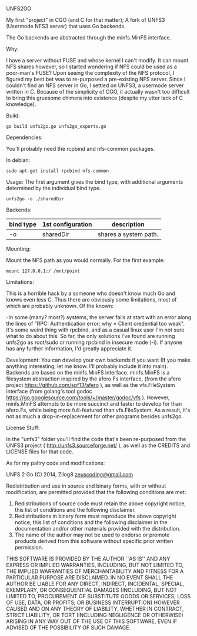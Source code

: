 UNFS2GO

My first "project" in CGO (and C for that matter);
A fork of UNFS3 (Usermode NFS3 server) that uses Go backends.

The Go backends are abstracted through the minfs.MinFS interface.

Why:

I have a server without FUSE and whose kernel I can't modify.
It can mount NFS shares however, so I started wondering if NFS could be
used as a poor-man's FUSE?  Upon seeing the complexity of the NFS protocol,
I figured my best bet was to re-purposed a pre-existing NFS server.
Since I couldn't find an NFS server in Go, I settled on UNFS3, a usermode 
server written in C. Because of the simplicity of CGO, it actually wasn't
too difficult to bring this gruesome chimera into existence (despite my
utter lack of C knowledge).

Build:

	go build unfs2go.go unfs2go_exports.go

Dependencies:

You'll probably need the rcpbind and nfs-common packages.

In debian:

	sudo apt-get install rpcbind nfs-common
	
Usage:
The first argument gives the bind type, with additional arguments
determined by the individual bind type. 

	unfs2go -o ./sharedDir

Backends:

bind type  | 1st configuration | description
---------- | ----------------- | -----------
-o         | sharedDir         | shares a system path.

Mounting:

Mount the NFS path as you would normally. For the first example:

	mount 127.0.0.1:/ /mnt/point

Limitations:

This is a horrible hack by a someone who doesn't know much Go and knows even less C.
Thus there are obviously some limitations, most of which are probably unknown.
Of the known:

-In some (many? most?) systems, the server fails at start with an error along the
lines of "RPC: Authentication error; why = Client credential too weak". It's some
weird thing with rpcbind, and as a casual linux user I'm not sure what to do about
this. So far, the only solutions I've found are running unfs2go as root/sudo or
running rpcbind in insecure mode (-i). If anyone has any further information, I'd
greatly appreciate it.

Development:
You can develop your own backends if you want (If you make anything interesting,
let me know. I'll probably include it into main). Backends are based on the minfs.MinFS
interface. minfs.MinFS is a filesystem abstraction inspired by the afero.Fs interface,
(from the afero project https://github.com/spf13/afero ), as well as the vfs.FileSystem
interface (from golang's tool godoc https://go.googlesource.com/tools/+/master/godoc/vfs ).
However, minfs.MinFS attempts to be more succinct and faster to develop for than
afero.Fs, while being more full-featured than vfs.FileSystem. As a result, it's
not as much a drop-in-replacement for other programs besides unfs2go.

License Stuff:

In the "unfs3" folder you'll find the code that's been re-purposed from the UNFS3
project ( http://unfs3.sourceforge.net/ ), as well as the CREDITS and LICENSE files
for that code.

As for my paltry code and modifications:

UNFS 2 Go
(C) 2014, Zilog8 <zeuscoding@gmail.com>

Redistribution and use in source and binary forms, with or without
modification, are permitted provided that the following conditions are met:

1. Redistributions of source code must retain the above copyright notice,
   this list of conditions and the following disclaimer.
2. Redistributions in binary form must reproduce the above copyright notice,
   this list of conditions and the following disclaimer in the documentation
   and/or other materials provided with the distribution.
3. The name of the author may not be used to endorse or promote products
   derived from this software without specific prior written permission.

THIS SOFTWARE IS PROVIDED BY THE AUTHOR ``AS IS'' AND ANY EXPRESS OR IMPLIED
WARRANTIES, INCLUDING, BUT NOT LIMITED TO, THE IMPLIED WARRANTIES OF
MERCHANTABILITY AND FITNESS FOR A PARTICULAR PURPOSE ARE DISCLAIMED. IN NO
EVENT SHALL THE AUTHOR BE LIABLE FOR ANY DIRECT, INDIRECT, INCIDENTAL,
SPECIAL, EXEMPLARY, OR CONSEQUENTIAL DAMAGES (INCLUDING, BUT NOT LIMITED TO,
PROCUREMENT OF SUBSTITUTE GOODS OR SERVICES; LOSS OF USE, DATA, OR PROFITS;
OR BUSINESS INTERRUPTION) HOWEVER CAUSED AND ON ANY THEORY OF LIABILITY,
WHETHER IN CONTRACT, STRICT LIABILITY, OR TORT (INCLUDING NEGLIGENCE OR
OTHERWISE) ARISING IN ANY WAY OUT OF THE USE OF THIS SOFTWARE, EVEN IF
ADVISED OF THE POSSIBILITY OF SUCH DAMAGE.
